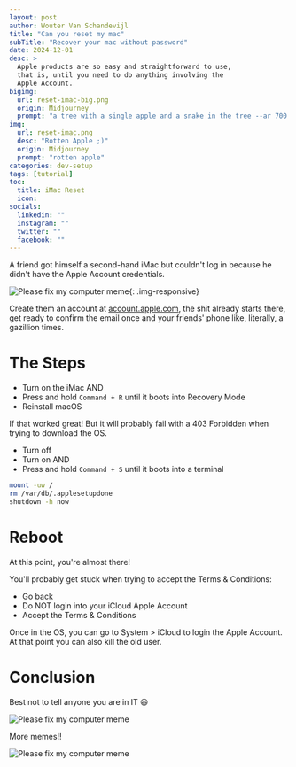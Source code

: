 ```yaml
---
layout: post
author: Wouter Van Schandevijl
title: "Can you reset my mac"
subTitle: "Recover your mac without password"
date: 2024-12-01
desc: >
  Apple products are so easy and straightforward to use,
  that is, until you need to do anything involving the
  Apple Account.
bigimg:
  url: reset-imac-big.png
  origin: Midjourney
  prompt: "a tree with a single apple and a snake in the tree --ar 700:131"
img:
  url: reset-imac.png
  desc: "Rotten Apple ;)"
  origin: Midjourney
  prompt: "rotten apple"
categories: dev-setup
tags: [tutorial]
toc:
  title: iMac Reset
  icon: 
socials:
  linkedin: ""
  instagram: ""
  twitter: ""
  facebook: ""
---
```


A friend got himself a second-hand iMac but couldn't log in
because he didn't have the Apple Account credentials.

![Please fix my computer meme](/assets/blog-images/reset-mac-3.png "Me with computer science degree as Jessica Jones and relative looking at me to fix their computer as Killgrave meme"){: .img-responsive}

<!--more-->

Create them an account at [account.apple.com](https://account.apple.com),
the shit already starts there, get ready to confirm the email once and
your friends' phone like, literally, a gazillion times.

# The Steps

- Turn on the iMac AND
- Press and hold `Command + R` until it boots into Recovery Mode
- Reinstall macOS

If that worked great! But it will probably fail with a 403 Forbidden
when trying to download the OS.

- Turn off
- Turn on AND
- Press and hold `Command + S` until it boots into a terminal

```sh
mount -uw /
rm /var/db/.applesetupdone
shutdown -h now
```

# Reboot

At this point, you're almost there!

You'll probably get stuck when trying to accept the Terms & Conditions:

- Go back
- Do NOT login into your iCloud Apple Account
- Accept the Terms & Conditions

Once in the OS, you can go to System > iCloud to login the Apple Account.  
At that point you can also kill the old user.

# Conclusion

Best not to tell anyone you are in IT 😃

![Please fix my computer meme](/assets/blog-images/reset-mac-2.jpg "Relatives asking if this is free tech support for live once I got my computer science degree meme")

More memes!!

![Please fix my computer meme](/assets/blog-images/reset-imac-1.jpg "Kick-Ass movie meme: daughter asks can you fix my computern, Nicolas Cage shoots her in the next panel")
